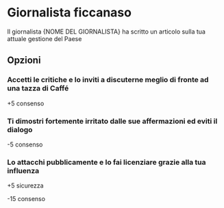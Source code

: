 # Giornalista ficcanaso
Il giornalista {NOME DEL GIORNALISTA} ha scritto un articolo sulla tua attuale gestione del Paese
## Opzioni

### Accetti le critiche e lo inviti a discuterne meglio di fronte ad una tazza di Caffé
+5 consenso
### Ti dimostri fortemente irritato dalle sue affermazioni ed eviti il dialogo
-5 consenso
### Lo attacchi pubblicamente e lo fai licenziare grazie alla tua influenza
+5 sicurezza

-15 consenso
